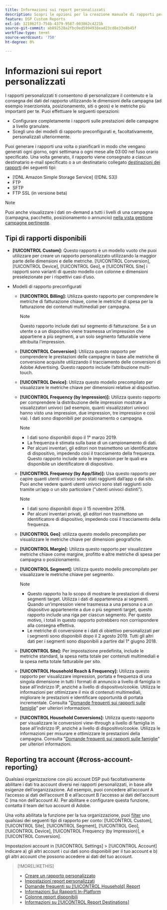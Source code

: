 ```yaml
---
title: Informazioni sui report personalizzati
description: Scopri le opzioni per la creazione manuale di rapporti personalizzati o l’utilizzo di modelli di rapporto preconfigurati.
feature: DSP Custom Reports
exl-id: 321062f3-754b-4379-9587-003862c4221b
source-git-commit: ab892528a2fbc0ed5994938ead23cd8e33e8b45f
workflow-type: tm+mt
source-wordcount: '750'
ht-degree: 0%

---
```


# Informazioni sui report personalizzati

I rapporti personalizzati ti consentono di personalizzare il contenuto e la consegna dei dati del rapporto utilizzando le dimensioni della campagna (ad esempio inserzionista, posizionamento, siti o geos) e le metriche più importanti per te. Puoi effettuare le seguenti operazioni:

* Configurare completamente i rapporti sulle prestazioni delle campagne a livello granulare.
* Scegli uno dei modelli di rapporto preconfigurati e, facoltativamente, personalizzali ulteriormente.

Puoi generare i rapporti una volta o pianificarli in modo che vengano generati ogni giorno, ogni settimana o ogni mese alle 03:00 nel fuso orario specificato. Una volta generato, il rapporto viene consegnato a ciascun destinatario e-mail specificato o a un destinatario collegato [destinazioni dei rapporti](/help/dsp/reports/report-destinations/report-destination-about.md) dei seguenti tipi:

* [!DNL Amazon Simple Storage Service] ([!DNL S3])
* FTP
* SFTP
* FTP SSL (in versione beta)

>[!NOTE]
>
>Puoi anche visualizzare i dati on-demand a tutti i livelli di una campagna (campagna, pacchetto, posizionamento o annuncio) [nella vista gestione campagne pertinente](/help/dsp/campaign-management/reports/campaign-reports-about.md).

## Tipi di rapporti disponibili

* **[!UICONTROL Custom]:** Questo rapporto è un modello vuoto che puoi utilizzare per creare un rapporto personalizzato utilizzando la maggior parte delle dimensioni e delle metriche. [!UICONTROL Conversion], [!UICONTROL Device], [!UICONTROL Geo], e [!UICONTROL Site] i rapporti sono varianti di questo modello con colonne e dimensioni preselezionate per i rispettivi casi d’uso.

* Modelli di rapporto preconfigurati

   * **[!UICONTROL Billing]:** Utilizza questo rapporto per comprendere le metriche di fatturazione chiave, come le metriche di spesa per la fatturazione dei contenuti multimediali per campagna.

     >[!NOTE]
     >
     >Questo rapporto include dati sul segmento di fatturazione. Se a un utente o a un dispositivo viene trasmessa un’impression che appartiene a più segmenti, a un solo segmento fatturabile viene attribuita l’impression.

   * **[!UICONTROL Conversion]:** Utilizza questo rapporto per comprendere le prestazioni delle campagne in base alle metriche di conversione acquisite utilizzando il tracciamento delle conversioni di Adobe Advertising. Questo rapporto include l’attribuzione multi-touch.

   * **[!UICONTROL Device]:** Utilizza questo modello precompilato per visualizzare le metriche chiave per dimensioni relative al dispositivo.

   * **[!UICONTROL Frequency (by Impression)]:** Utilizza questo rapporto per comprendere la distribuzione delle impression mostrate a visualizzatori univoci (ad esempio, quanti visualizzatori univoci hanno visto una impression, due impression, tre impression e così via). I dati sono disponibili per posizionamento o campagna.

     >[!NOTE]
     >
     >* I dati sono disponibili dopo il 1° marzo 2019.
     >* La frequenza è stimata sulla base di un campionamento di dati.
     >* Per alcuni inventari, gli editori non trasmettono un identificatore di dispositivo, impedendo così il tracciamento della frequenza. Questo rapporto include solo le impression per le quali era disponibile un identificatore di dispositivo.

   * **[!UICONTROL Frequency (by App/Site)]:** Usa questo rapporto per capire quanti utenti univoci sono stati raggiunti dall’app o dal sito. Puoi anche vedere quanti utenti univoci sono stati raggiunti solo tramite un’app o un sito particolare (&quot;utenti univoci distinti&quot;).

     >[!NOTE]
     >
     >* I dati sono disponibili dopo il 15 novembre 2018.
     >* Per alcuni inventari privati, gli editori non trasmettono un identificatore di dispositivo, impedendo così il tracciamento della frequenza.

   * **[!UICONTROL Geo]**: utilizza questo modello precompilato per visualizzare le metriche chiave per dimensioni geografiche.

   * **[!UICONTROL Margin]:** Utilizza questo rapporto per visualizzare metriche chiave come margine, profitto e altre metriche di spesa per campagna o posizionamento.

   * **[!UICONTROL Segment]:** Utilizza questo modello precompilato per visualizzare le metriche chiave per segmento.

     >[!NOTE]
     >
     >* Questo rapporto ha lo scopo di mostrare le prestazioni di diversi segmenti target. Utilizza i dati di appartenenza ai segmenti. Quando un’impression viene trasmessa a una persona o a un dispositivo appartenente a due o più segmenti target, questo rapporto include una riga per ciascun segmento. Per questo motivo, i totali in questo rapporto potrebbero non corrispondere alla consegna effettiva.
     >* Le metriche di conversione e i dati di obiettivo personalizzati per i segmenti sono disponibili dopo il 2 agosto 2019. Tutti gli altri dati per i segmenti sono disponibili a partire dal 1° giugno 2018.

   * **[!UICONTROL Site]:** Per impostazione predefinita, include le metriche standard, la spesa netta totale per contenuti multimediali e la spesa netta totale fatturabile per sito.

   * **[!UICONTROL Household Reach & Frequency]:** Utilizza questo rapporto per visualizzare impression, portata e frequenza di una singola dimensione in tutti i formati di annuncio a livello di famiglia in base all’indirizzo IP, anziché a livello di dispositivo/cookie. Utilizza le informazioni per ottimizzare il mix di contenuti multimediali, migliorare le prestazioni e identificare opportunità di portata incrementale. Consulta &quot;[Domande frequenti sui rapporti sulle famiglie](/help/dsp/reports/faq-household-report.md)&quot; per ulteriori informazioni.

   * **[!UICONTROL Household Conversions]:** Utilizza questo rapporto per visualizzare le conversioni view-through a livello di famiglia in base all’indirizzo IP, anziché a livello di dispositivo/cookie. Utilizza le informazioni per misurare e ottimizzare le prestazioni della campagna. Consulta &quot;[Domande frequenti sui rapporti sulle famiglie](/help/dsp/reports/faq-household-report.md)&quot; per ulteriori informazioni.

## Reporting tra account {#cross-account-reporting}

Qualsiasi organizzazione con più account DSP può facoltativamente abilitare i dati tra account diversi nei rapporti personalizzati, in base alle esigenze dell’organizzazione. Ad esempio, puoi concedere all’account A l’accesso ai dati dell’account B e all’account B l’accesso ai dati dell’account C (ma non dell’account A). Per abilitare e configurare questa funzione, contatta il team del tuo account di Adobe.

Una volta abilitata la funzione per la tua organizzazione, puoi [filter](report-settings.md) uno qualsiasi dei seguenti tipi di rapporto per conto:  [!UICONTROL Custom], [!UICONTROL Site], [!UICONTROL Segment], [!UICONTROL Geo], [!UICONTROL Device], [!UICONTROL Frequency (by Impression)], e [!UICONTROL Conversion].

Impostazioni account in [!UICONTROL Settings] > [!UICONTROL Account] indicare a) gli altri account i cui dati sono disponibili per il tuo account e b) gli altri account che possono accedere ai dati del tuo account.

>[!MORELIKETHIS]
>
>* [Creare un rapporto personalizzato](/help/dsp/reports/report-create.md)
>* [Impostazioni report personalizzati](/help/dsp/reports/report-settings.md)
>* [Domande frequenti su [!UICONTROL Household] Report](/help/dsp/reports/faq-household-report.md)
>* [Informazioni Sui Rapporti In-Platform](/help/dsp/campaign-management/reports/campaign-reports-about.md)
>* [Colonne report disponibili](/help/dsp/reports/report-columns.md)
>* [Informazioni su [!UICONTROL Report Destinations]](/help/dsp/reports/report-destinations/report-destination-about.md)
